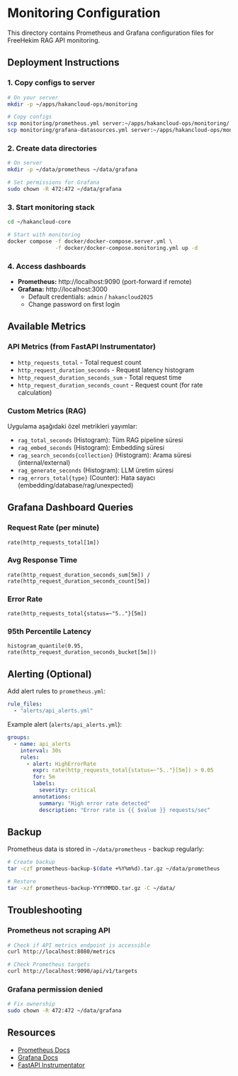 # Monitoring Configuration

This directory contains Prometheus and Grafana configuration files for FreeHekim RAG API monitoring.

## Deployment Instructions

### 1. Copy configs to server

```bash
# On your server
mkdir -p ~/apps/hakancloud-ops/monitoring

# Copy configs
scp monitoring/prometheus.yml server:~/apps/hakancloud-ops/monitoring/
scp monitoring/grafana-datasources.yml server:~/apps/hakancloud-ops/monitoring/
```

### 2. Create data directories

```bash
# On server
mkdir -p ~/data/prometheus ~/data/grafana

# Set permissions for Grafana
sudo chown -R 472:472 ~/data/grafana
```

### 3. Start monitoring stack

```bash
cd ~/hakancloud-core

# Start with monitoring
docker compose -f docker/docker-compose.server.yml \
               -f docker/docker-compose.monitoring.yml up -d
```

### 4. Access dashboards

- **Prometheus:** http://localhost:9090 (port-forward if remote)
- **Grafana:** http://localhost:3000
  - Default credentials: `admin` / `hakancloud2025`
  - Change password on first login

## Available Metrics

### API Metrics (from FastAPI Instrumentator)

- `http_requests_total` - Total request count
- `http_request_duration_seconds` - Request latency histogram
- `http_request_duration_seconds_sum` - Total request time
- `http_request_duration_seconds_count` - Request count (for rate calculation)

### Custom Metrics (RAG)

Uygulama aşağıdaki özel metrikleri yayımlar:

- `rag_total_seconds` (Histogram): Tüm RAG pipeline süresi
- `rag_embed_seconds` (Histogram): Embedding süresi
- `rag_search_seconds{collection}` (Histogram): Arama süresi (internal/external)
- `rag_generate_seconds` (Histogram): LLM üretim süresi
- `rag_errors_total{type}` (Counter): Hata sayacı (embedding/database/rag/unexpected)

## Grafana Dashboard Queries

### Request Rate (per minute)
```promql
rate(http_requests_total[1m])
```

### Avg Response Time
```promql
rate(http_request_duration_seconds_sum[5m]) / rate(http_request_duration_seconds_count[5m])
```

### Error Rate
```promql
rate(http_requests_total{status=~"5.."}[5m])
```

### 95th Percentile Latency
```promql
histogram_quantile(0.95, rate(http_request_duration_seconds_bucket[5m]))
```

## Alerting (Optional)

Add alert rules to `prometheus.yml`:

```yaml
rule_files:
  - "alerts/api_alerts.yml"
```

Example alert (`alerts/api_alerts.yml`):

```yaml
groups:
  - name: api_alerts
    interval: 30s
    rules:
      - alert: HighErrorRate
        expr: rate(http_requests_total{status=~"5.."}[5m]) > 0.05
        for: 5m
        labels:
          severity: critical
        annotations:
          summary: "High error rate detected"
          description: "Error rate is {{ $value }} requests/sec"
```

## Backup

Prometheus data is stored in `~/data/prometheus` - backup regularly:

```bash
# Create backup
tar -czf prometheus-backup-$(date +%Y%m%d).tar.gz ~/data/prometheus

# Restore
tar -xzf prometheus-backup-YYYYMMDD.tar.gz -C ~/data/
```

## Troubleshooting

### Prometheus not scraping API

```bash
# Check if API metrics endpoint is accessible
curl http://localhost:8080/metrics

# Check Prometheus targets
curl http://localhost:9090/api/v1/targets
```

### Grafana permission denied

```bash
# Fix ownership
sudo chown -R 472:472 ~/data/grafana
```

## Resources

- [Prometheus Docs](https://prometheus.io/docs/)
- [Grafana Docs](https://grafana.com/docs/)
- [FastAPI Instrumentator](https://github.com/trallnag/prometheus-fastapi-instrumentator)
